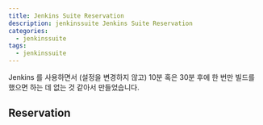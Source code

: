 ```yaml
---
title: Jenkins Suite Reservation
description: jenkinssuite Jenkins Suite Reservation
categories:
  - jenkinssuite
tags:
  - jenkinssuite
---
```


Jenkins 를 사용하면서 (설정을 변경하지 않고) 10분 혹은 30분 후에 한 번만 빌드를 했으면 하는 데 없는 것 같아서 만들었습니다.

## Reservation
